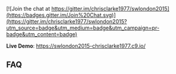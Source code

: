 
[![Join the chat at https://gitter.im/chrisclarke1977/swlondon2015](https://badges.gitter.im/Join%20Chat.svg)](https://gitter.im/chrisclarke1977/swlondon2015?utm_source=badge&utm_medium=badge&utm_campaign=pr-badge&utm_content=badge) 

**Live Demo**: https://swlondon2015-chrisclarke1977.c9.io/


FAQ
---

